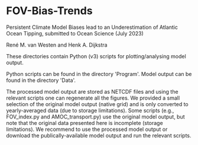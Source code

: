 # FOV-Bias-Trends

Persistent Climate Model Biases lead to an Underestimation of Atlantic Ocean Tipping, submitted to Ocean Science (July 2023)

René M. van Westen and Henk A. Dijkstra

These directories contain Python (v3) scripts for plotting/analysing model output.

Python scripts can be found in the directory 'Program'.
Model output can be found in the directory 'Data'.

The processed model output are stored as NETCDF files and using the relevant scripts one can regenerate all the figures.
We provided a small selection of the original model output (native grid) and is only converted to yearly-averaged data (due to storage limitations). 
Some scripts (e.g., FOV_index.py and AMOC_transport.py) use the original model output, but note that the original data presented here is incomplete (storage limitations). We recommend to use the processed model output or download the publically-available model output and run the relevant scripts.
